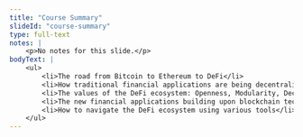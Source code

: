 ```yaml
--- 
title: "Course Summary"
slideId: "course-summary"
type: full-text
notes: | 
    <p>No notes for this slide.</p>
bodyText: | 
    <ul>
        <li>The road from Bitcoin to Ethereum to DeFi</li>
        <li>How traditional financial applications are being decentralized</li>
        <li>The values of the DeFi ecosystem: Openness, Modularity, Decentralization</li>
        <li>The new financial applications building upon blockchain technology</li>
        <li>How to navigate the DeFi ecosystem using various tools</li>
    </ul>    
---
```


